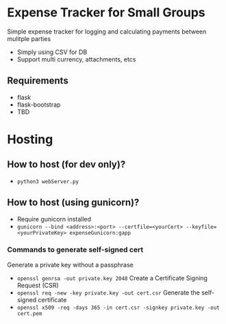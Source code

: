 # Expense Tracker for Small Groups 
Simple expense tracker for logging and calculating payments between mulitple parties
- Simply using CSV for DB
- Support multi currency, attachments, etcs

## Requirements
- flask
- flask-bootstrap
- TBD


# Hosting
## How to host (for dev only)?
- `python3 webServer.py`

## How to host (using gunicorn)?
- Require gunicorn installed
- `gunicorn --bind <address>:<port> --certfile=<yourCert> --keyfile=<yourPrivateKey> expenseGunicorn:gapp`

### Commands to generate self-signed cert
Generate a private key without a passphrase
- `openssl genrsa -out private.key 2048`
Create a Certificate Signing Request (CSR)
- `openssl req -new -key private.key -out cert.csr`
Generate the self-signed certificate
- `openssl x509 -req -days 365 -in cert.csr -signkey private.key -out cert.pem`